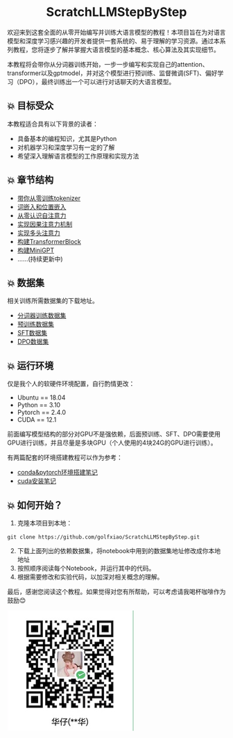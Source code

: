 
<h1 align="center"> ScratchLLMStepByStep</h1>

欢迎来到这套全面的从零开始编写并训练大语言模型的教程！本项目旨在为对语言模型和深度学习感兴趣的开发者提供一套系统的、易于理解的学习资源。通过本系列教程，您将逐步了解并掌握大语言模型的基本概念、核心算法及其实现细节。

本教程将会带你从分词器训练开始，一步一步编写和实现自己的attention、transformer以及gptmodel，并对这个模型进行预训练、监督微调(SFT)、偏好学习（DPO），最终训练出一个可以进行对话聊天的大语言模型。

## 💥 目标受众

本教程适合具有以下背景的读者：
- 具备基本的编程知识，尤其是Python
- 对机器学习和深度学习有一定的了解
- 希望深入理解语言模型的工作原理和实现方法

## 💥 章节结构

- [带你从零训练tokenizer](./tokenizer.ipynb)
- [词嵌入和位置嵌入](./embedding.ipynb)
- [从零认识自注意力](./attention.ipynb)
- [实现因果注意力机制](./causal_attention.ipynb)
- [实现多头注意力](./multi_attention.ipynb)
- [构建TransformerBlock](./transformer.ipynb)
- [构建MiniGPT](./model.ipynb)
- ……(持续更新中)

## 💥 数据集
相关训练所需数据集的下载地址。
- [分词器训练数据集](https://huggingface.co/datasets/jingyaogong/minimind_dataset/tree/main)
- [预训练数据集](http://share.mobvoi.com:5000/sharing/O91blwPkY)
- [SFT数据集](https://www.modelscope.cn/datasets/deepctrl/deepctrl-sft-data/resolve/master/sft_data_zh.jsonl)
- [DPO数据集](https://huggingface.co/datasets/Skepsun/huozi_rlhf_data_json)

## 💥 运行环境

仅是我个人的软硬件环境配置，自行酌情更改：

* Ubuntu == 18.04
* Python == 3.10
* Pytorch == 2.4.0
* CUDA == 12.1

前面编写模型结构的部分对GPU不是强依赖，后面预训练、SFT、DPO需要使用GPU进行训练，并且尽量是多块GPU（个人使用的4块24G的GPU进行训练）。

有两篇配套的环境搭建教程可以作为参考：
- [conda&pytorch环境搭建笔记](https://golfxiao.blog.csdn.net/article/details/140819506)
- [cuda安装笔记](https://golfxiao.blog.csdn.net/article/details/140877932)

## 💥 如何开始？
1. 克隆本项目到本地：
```
git clone https://github.com/golfxiao/ScratchLLMStepByStep.git
```
2. 下载上面列出的依赖数据集，将notebook中用到的数据集地址修改成你本地地址
3. 按照顺序阅读每个Notebook，并运行其中的代码。
4. 根据需要修改和实验代码，以加深对相关概念的理解。


最后，感谢您阅读这个教程。如果觉得对您有所帮助，可以考虑请我喝杯咖啡作为鼓励😊

![a cup of tea](./img/cup_of_tea.jpg)
